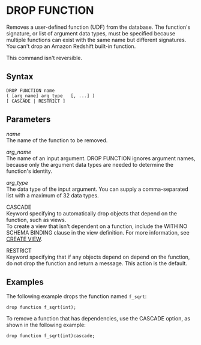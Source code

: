 # DROP FUNCTION<a name="r_DROP_FUNCTION"></a>

Removes a user\-defined function \(UDF\) from the database\. The function's signature, or list of argument data types, must be specified because multiple functions can exist with the same name but different signatures\. You can't drop an Amazon Redshift built\-in function\.

This command isn't reversible\.

## Syntax<a name="r_DROP_FUNCTION-synopsis"></a>

```
DROP FUNCTION name 
( [arg_name] arg_type   [, ...] )
[ CASCADE | RESTRICT ]
```

## Parameters<a name="r_DROP_FUNCTION-parameters"></a>

 *name*   
The name of the function to be removed\.

 *arg\_name*   
The name of an input argument\. DROP FUNCTION ignores argument names, because only the argument data types are needed to determine the function's identity\.

 *arg\_type*   
The data type of the input argument\. You can supply a comma\-separated list with a maximum of 32 data types\.

 CASCADE   
Keyword specifying to automatically drop objects that depend on the function, such as views\.   
To create a view that isn't dependent on a function, include the WITH NO SCHEMA BINDING clause in the view definition\. For more information, see [CREATE VIEW](r_CREATE_VIEW.md)\.

 RESTRICT   
Keyword specifying that if any objects depend on depend on the function, do not drop the function and return a message\. This action is the default\.

## Examples<a name="r_DROP_FUNCTION-examples"></a>

The following example drops the function named `f_sqrt`:

```
drop function f_sqrt(int);
```

To remove a function that has dependencies, use the CASCADE option, as shown in the following example:

```
drop function f_sqrt(int)cascade;
```